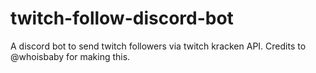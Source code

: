 # twitch-follow-discord-bot
A discord bot to send twitch followers via twitch kracken API.
Credits to @whoisbaby for making this.
